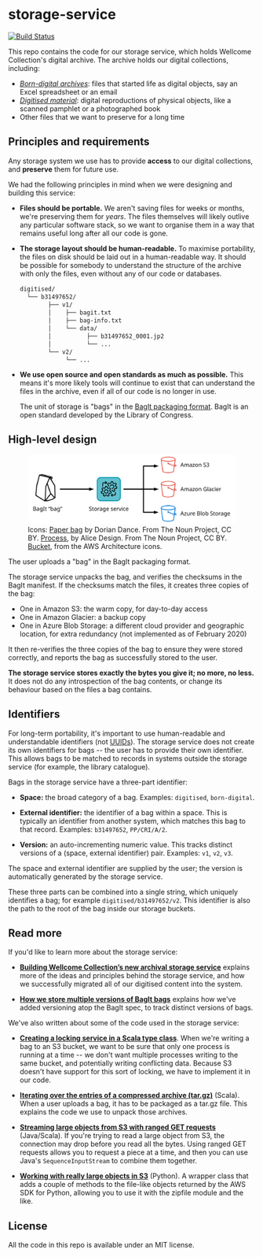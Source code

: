 # storage-service

[![Build Status](https://travis-ci.org/wellcomecollection/storage-service.svg?branch=master)](https://travis-ci.org/wellcomecollection/storage-service)

This repo contains the code for our storage service, which holds Wellcome Collection's digital archive.
The archive holds our digital collections, including:

-   [*Born-digital archives*](https://en.wikipedia.org/wiki/Born-digital): files that started life as digital objects, say an Excel spreadsheet or an email
-   [*Digitised material*](https://en.wikipedia.org/wiki/Digitization): digital reproductions of physical objects, like a scanned pamphlet or a photographed book
-   Other files that we want to preserve for a long time



## Principles and requirements

Any storage system we use has to provide **access** to our digital collections, and **preserve** them for future use.

We had the following principles in mind when we were designing and building this service:

-   **Files should be portable.**
    We aren't saving files for weeks or months, we're preserving them for *years*.
    The files themselves will likely outlive any particular software stack, so we want to organise them in a way that remains useful long after all our code is gone.

-   **The storage layout should be human-readable.**
    To maximise portability, the files on disk should be laid out in a human-readable way.
    It should be possible for somebody to understand the structure of the archive with only the files, even without any of our code or databases.

    ```
    digitised/
      └── b31497652/
            ├── v1/
            │    ├── bagit.txt
            │    ├── bag-info.txt
            │    └── data/
            │          ├── b31497652_0001.jp2
            │          └── ...
            └── v2/
                 └── ...
    ```

-   **We use open source and open standards as much as possible.**
    This means it's more likely tools will continue to exist that can understand the files in the archive, even if all of our code is no longer in use.

    The unit of storage is "bags" in the [BagIt packaging format](https://tools.ietf.org/html/rfc8493).
    BagIt is an open standard developed by the Library of Congress.



## High-level design

<figure>
  <img src="high_level_design.svg">
  <figcaption>
    Icons:
    <a href="https://thenounproject.com/term/paper-bag/28579/">Paper bag</a> by Dorian Dance. From The Noun Project, CC BY.
    <a href="https://thenounproject.com/term/process/2473979/">Process</a>, by Alice Design. From The Noun Project, CC BY.
    <a href="https://aws.amazon.com/architecture/icons/">Bucket</a>, from the AWS Architecture icons.
  </figcaption>
</figure>

The user uploads a "bag" in the BagIt packaging format.

The storage service unpacks the bag, and verifies the checksums in the BagIt manifest.
If the checksums match the files, it creates three copies of the bag:

*   One in Amazon S3: the warm copy, for day-to-day access
*   One in Amazon Glacier: a backup copy
*   One in Azure Blob Storage: a different cloud provider and geographic location, for extra redundancy (not implemented as of February 2020)

It then re-verifies the three copies of the bag to ensure they were stored correctly, and reports the bag as successfully stored to the user.

**The storage service stores exactly the bytes you give it; no more, no less.**
It does not do any introspection of the bag contents, or change its behaviour based on the files a bag contains.



## Identifiers

For long-term portability, it's important to use human-readable and understandable identifiers (not [UUIDs](https://en.wikipedia.org/wiki/Universally_unique_identifier)).
The storage service does not create its own identifiers for bags -- the user has to provide their own identifier.
This allows bags to be matched to records in systems outside the storage service (for example, the library catalogue).

Bags in the storage service have a three-part identifier:

*   **Space:** the broad category of a bag.
    Examples: `digitised`, `born-digital`.

*   **External identifier:** the identifier of a bag within a space.
    This is typically an identifier from another system, which matches this bag to that record.
    Examples: `b31497652`, `PP/CRI/A/2`.

*   **Version:** an auto-incrementing numeric value.
    This tracks distinct versions of a (space, external identifier) pair.
    Examples: `v1`, `v2`, `v3`.

The space and external identifier are supplied by the user; the version is automatically generated by the storage service.

These three parts can be combined into a single string, which uniquely identifies a bag; for example `digitised/b31497652/v2`.
This identifier is also the path to the root of the bag inside our storage buckets.



## Read more

If you'd like to learn more about the storage service:

-   [**Building Wellcome Collection’s new archival storage service**](https://stacks.wellcomecollection.org/building-wellcome-collections-new-archival-storage-service-3f68ff21927e) explains more of the ideas and principles behind the storage service, and how we successfully migrated all of our digitised content into the system.

-   [**How we store multiple versions of BagIt bags**](https://stacks.wellcomecollection.org/how-we-store-multiple-versions-of-bagit-bags-e68499815184) explains how we've added versioning atop the BagIt spec, to track distinct versions of bags.

We've also written about some of the code used in the storage service:

-   [**Creating a locking service in a Scala type class**](https://alexwlchan.net/2019/05/creating-a-locking-service-in-a-scala-type-class/).
    When we're writing a bag to an S3 bucket, we want to be sure that only one process is running at a time -- we don't want multiple processes writing to the same bucket, and potentially writing conflicting data.
    Because S3 doesn't have support for this sort of locking, we have to implement it in our code.

-   [**Iterating over the entries of a compressed archive (tar.gz)**](https://alexwlchan.net/2019/09/unpacking-compressed-archives-in-scala/) (Scala).
    When a user uploads a bag, it has to be packaged as a tar.gz file.
    This explains the code we use to unpack those archives.

-   [**Streaming large objects from S3 with ranged GET requests**](https://alexwlchan.net/2019/09/streaming-large-s3-objects/) (Java/Scala).
    If you're trying to read a large object from S3, the connection may drop before you read all the bytes.
    Using ranged GET requests allows you to request a piece at a time, and then you can use Java's `SequenceInputStream` to combine them together.

-   [**Working with really large objects in S3**](https://alexwlchan.net/2019/02/working-with-large-s3-objects/) (Python).
    A wrapper class that adds a couple of methods to the file-like objects returned by the AWS SDK for Python, allowing you to use it with the zipfile module and the like.


## License

All the code in this repo is available under an MIT license.
